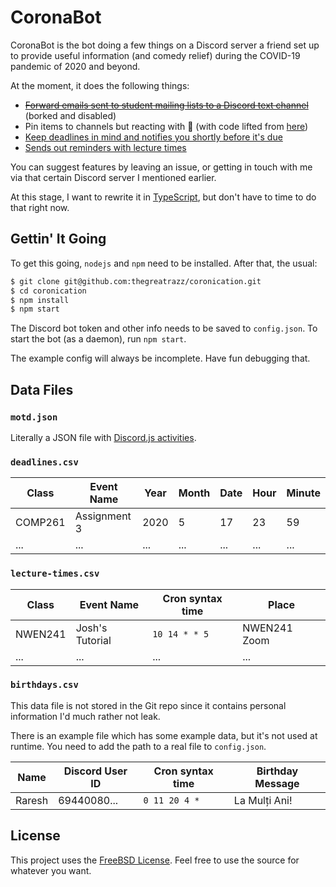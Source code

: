 # CoronaBot

CoronaBot is the bot doing a few things on a Discord server a friend set up to provide useful information (and comedy relief) during the COVID-19 pandemic of 2020 and beyond.

At the moment, it does the following things:

* ~~[Forward emails sent to student mailing lists to a Discord text channel](lib/announcements.js)~~ (borked and disabled)
* Pin items to channels but reacting with 📌 (with code lifted from [here][1])
* [Keep deadlines in mind and notifies you shortly before it's due](lib/class-times.js)
* [Sends out reminders with lecture times](lib/class-times.js)

You can suggest features by leaving an issue, or getting in touch with me via that certain Discord server I mentioned earlier.

At this stage, I want to rewrite it in [TypeScript], but don't have to time to do that right now.

## Gettin' It Going

To get this going, `nodejs` and `npm` need to be installed. After that, the usual:

```bash
$ git clone git@github.com:thegreatrazz/coronication.git
$ cd coronication
$ npm install
$ npm start
```

The Discord bot token and other info needs to be saved to `config.json`. To start the bot (as a daemon), run `npm start`.

The example config will always be incomplete. Have fun debugging that.

## Data Files

### `motd.json`

Literally a JSON file with [Discord.js activities].

### `deadlines.csv`

| Class   | Event Name   | Year | Month | Date | Hour | Minute |
|---------|--------------|------|-------|------|------|--------|
| COMP261 | Assignment 3 | 2020 |     5 |   17 |   23 |     59 |
| ...     | ...          | ...  | ...   | ...  | ...  | ...    |

### `lecture-times.csv`

| Class   | Event Name      | Cron syntax time | Place        |
|---------|-----------------|------------------|--------------|
| NWEN241 | Josh's Tutorial | `10 14 * * 5`    | NWEN241 Zoom |
| ...     | ...             | ...              | ...          |

### `birthdays.csv`

This data file is not stored in the Git repo since it contains personal information I'd much rather not leak.

There is an example file which has some example data, but it's not used at runtime. You need to add the path to a real file to `config.json`.

| Name   | Discord User ID | Cron syntax time | Birthday Message |
|--------|-----------------|------------------|------------------|
| Raresh | 69440080...     | `0 11 20 4 *`    | La Mulți Ani!    |

## License

This project uses the [FreeBSD License](LICENSE). Feel free to use the source for whatever you want.

[1]: https://github.com/alexsurelee/VicBot/blob/026b9ff1ca85f72f33da6947c65f66d58a663a1e/index.js#L378
[TypeScript]: https://www.typescriptlang.org/
[Discord.js Activities]: https://discord.js.org/#/docs/main/stable/typedef/PresenceData